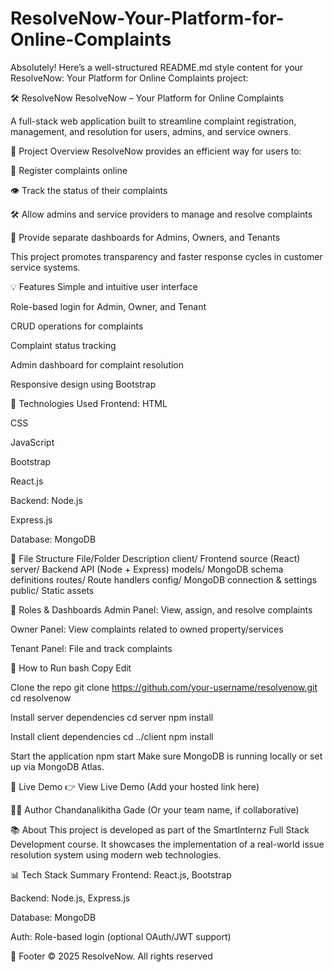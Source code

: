 # ResolveNow-Your-Platform-for-Online-Complaints
Absolutely! Here’s a well-structured README.md style content for your ResolveNow: Your Platform for Online Complaints project:

🛠️ ResolveNow ResolveNow – Your Platform for Online Complaints

A full-stack web application built to streamline complaint registration, management, and resolution for users, admins, and service owners.

📌 Project Overview ResolveNow provides an efficient way for users to:

📝 Register complaints online

👁️ Track the status of their complaints

🛠️ Allow admins and service providers to manage and resolve complaints

🔐 Provide separate dashboards for Admins, Owners, and Tenants

This project promotes transparency and faster response cycles in customer service systems.

💡 Features Simple and intuitive user interface

Role-based login for Admin, Owner, and Tenant

CRUD operations for complaints

Complaint status tracking

Admin dashboard for complaint resolution

Responsive design using Bootstrap

🧰 Technologies Used Frontend: HTML

CSS

JavaScript

Bootstrap

React.js

Backend: Node.js

Express.js

Database: MongoDB

📁 File Structure File/Folder Description client/ Frontend source (React) server/ Backend API (Node + Express) models/ MongoDB schema definitions routes/ Route handlers config/ MongoDB connection & settings public/ Static assets

🔐 Roles & Dashboards Admin Panel: View, assign, and resolve complaints

Owner Panel: View complaints related to owned property/services

Tenant Panel: File and track complaints

🚀 How to Run bash Copy Edit

Clone the repo
git clone https://github.com/your-username/resolvenow.git cd resolvenow

Install server dependencies
cd server npm install

Install client dependencies
cd ../client npm install

Start the application
npm start Make sure MongoDB is running locally or set up via MongoDB Atlas.

🔗 Live Demo 👉 View Live Demo 
(Add your hosted link here)

👩‍💻 Author Chandanalikitha Gade
(Or your team name, if collaborative)

📚 About This project is developed as part of the SmartInternz Full Stack Development course. It showcases the implementation of a real-world issue resolution system using modern web technologies.

📊 Tech Stack Summary Frontend: React.js, Bootstrap

Backend: Node.js, Express.js

Database: MongoDB

Auth: Role-based login (optional OAuth/JWT support)

📌 Footer © 2025 ResolveNow. All rights reserved

